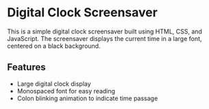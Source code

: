 # Digital Clock Screensaver

This is a simple digital clock screensaver built using HTML, CSS, and JavaScript. The screensaver displays the current time in a large font, centered on a black background.

## Features
- Large digital clock display
- Monospaced font for easy reading
- Colon blinking animation to indicate time passage
